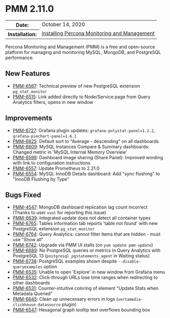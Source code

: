 # PMM 2.11.0

<table class="docutils field-list" frame="void" rules="none">
  <colgroup>
    <col class="field-name">
    <col class="field-body">
  </colgroup>
  <tbody valign="top">
    <tr class="field-odd field">
      <th class="field-name">Date:</th>
      <td class="field-body">October 14, 2020</td>
    </tr>
    <tr class="field-even field">
      <th class="field-name">Installation:</th>
      <td class="field-body">
        <a class="reference external" href="https://www.percona.com/doc/percona-monitoring-and-management/2.x/setting-up/">Installing Percona Monitoring and Management</a></td>
    </tr>
  </tbody>
</table>

Percona Monitoring and Management (PMM) is a free and open-source platform for managing and monitoring MySQL, MongoDB, and PostgreSQL performance.

## New Features

- [PMM-6567](https://jira.percona.com/browse/PMM-6567): Technical preview of new PostgreSQL extension `pg_stat_monitor`
- [PMM-6515](https://jira.percona.com/browse/PMM-6515): Link added directly to Node/Service page from Query Analytics filters, opens in new window

## Improvements

- [PMM-6727](https://jira.percona.com/browse/PMM-6727): Grafana plugin updates: `grafana-polystat-panel=1.2.2`, `grafana-piechart-panel=1.6.1`
- [PMM-6625](https://jira.percona.com/browse/PMM-6625): Default sort to "Average - descending" on all dashboards
- [PMM-6609](https://jira.percona.com/browse/PMM-6609): MySQL Instances Compare & Summary dashboards: Changed metric in 'MySQL Internal Memory Overview'
- [PMM-6598](https://jira.percona.com/browse/PMM-6598): Dashboard image sharing (Share Panel): Improved wording with link to configuration instructions
- [PMM-6557](https://jira.percona.com/browse/PMM-6557): Update Prometheus to 2.21.0
- [PMM-6554](https://jira.percona.com/browse/PMM-6554): MySQL InnoDB Details dashboard: Add "sync flushing" to "InnoDB Flushing by Type"

## Bugs Fixed

- [PMM-4547](https://jira.percona.com/browse/PMM-4547): MongoDB dashboard replication lag count incorrect (Thanks to user `vvol` for reporting this issue)
- [PMM-6639](https://jira.percona.com/browse/PMM-6639): Integrated update does not detect all container types
- [PMM-6765](https://jira.percona.com/browse/PMM-6765): Tables information tab reports 'table not found' with new PostgreSQL extension `pg_stat_monitor`
- [PMM-6764](https://jira.percona.com/browse/PMM-6764): Query Analytics: cannot filter items that are hidden - must use "Show all"
- [PMM-6742](https://jira.percona.com/browse/PMM-6742): Upgrade via PMM UI stalls (on `yum update pmm-update`)
- [PMM-6689](https://jira.percona.com/browse/PMM-6689): No PostgreSQL queries or metrics in Query Analytics with PostgreSQL 13 (`postgresql_pgstatements_agent` in Waiting status)
- [PMM-6738](https://jira.percona.com/browse/PMM-6738): PostgreSQL examples shown despite `--disable-queryexamples` option
- [PMM-6535](https://jira.percona.com/browse/PMM-6535): Unable to open 'Explore' in new window from Grafana menu
- [PMM-6532](https://jira.percona.com/browse/PMM-6532): Click-through URLs lose time ranges when redirecting to other dashboards
- [PMM-6531](https://jira.percona.com/browse/PMM-6531): Counter-intuitive coloring of element "Update Stats when Metadata Queried"
- [PMM-6645](https://jira.percona.com/browse/PMM-6645): Clean up unnecessary errors in logs (`vertamedia-clickhouse-datasource` plugin)
- [PMM-6547](https://jira.percona.com/browse/PMM-6547): Hexagonal graph tooltip text overflows bounding box
